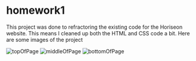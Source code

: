# homework1

This project was done to refractoring the existing code for the Horiseon website. This means I cleaned up both the HTML and CSS code a bit. Here are some images of the project


<img src=homework1/topOfPage.png alt="topOfPage">
<img src=homework1/MiddleOfPage.png alt="middleOfPage">
<img src=homework1/BottomOfPage.png alt="bottomOfPage">
